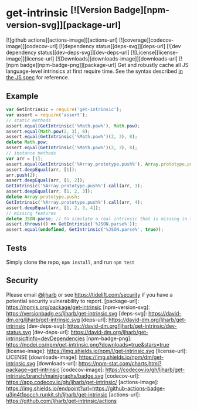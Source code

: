 # get-intrinsic <sup>[![Version Badge][npm-version-svg]][package-url]</sup>
[![github actions][actions-image]][actions-url]
[![coverage][codecov-image]][codecov-url]
[![dependency status][deps-svg]][deps-url]
[![dev dependency status][dev-deps-svg]][dev-deps-url]
[![License][license-image]][license-url]
[![Downloads][downloads-image]][downloads-url]
[![npm badge][npm-badge-png]][package-url]
Get and robustly cache all JS language-level intrinsics at first require time.
See the syntax described [in the JS spec](https://tc39.es/ecma262/#sec-well-known-intrinsic-objects) for reference.
## Example
```js
var GetIntrinsic = require('get-intrinsic');
var assert = require('assert');
// static methods
assert.equal(GetIntrinsic('%Math.pow%'), Math.pow);
assert.equal(Math.pow(2, 3), 8);
assert.equal(GetIntrinsic('%Math.pow%')(2, 3), 8);
delete Math.pow;
assert.equal(GetIntrinsic('%Math.pow%')(2, 3), 8);
// instance methods
var arr = [1];
assert.equal(GetIntrinsic('%Array.prototype.push%'), Array.prototype.push);
assert.deepEqual(arr, [1]);
arr.push(2);
assert.deepEqual(arr, [1, 2]);
GetIntrinsic('%Array.prototype.push%').call(arr, 3);
assert.deepEqual(arr, [1, 2, 3]);
delete Array.prototype.push;
GetIntrinsic('%Array.prototype.push%').call(arr, 4);
assert.deepEqual(arr, [1, 2, 3, 4]);
// missing features
delete JSON.parse; // to simulate a real intrinsic that is missing in the environment
assert.throws(() => GetIntrinsic('%JSON.parse%'));
assert.equal(undefined, GetIntrinsic('%JSON.parse%', true));
```
## Tests
Simply clone the repo, `npm install`, and run `npm test`
## Security
Please email [@ljharb](https://github.com/ljharb) or see https://tidelift.com/security if you have a potential security vulnerability to report.
[package-url]: https://npmjs.org/package/get-intrinsic
[npm-version-svg]: https://versionbadg.es/ljharb/get-intrinsic.svg
[deps-svg]: https://david-dm.org/ljharb/get-intrinsic.svg
[deps-url]: https://david-dm.org/ljharb/get-intrinsic
[dev-deps-svg]: https://david-dm.org/ljharb/get-intrinsic/dev-status.svg
[dev-deps-url]: https://david-dm.org/ljharb/get-intrinsic#info=devDependencies
[npm-badge-png]: https://nodei.co/npm/get-intrinsic.png?downloads=true&stars=true
[license-image]: https://img.shields.io/npm/l/get-intrinsic.svg
[license-url]: LICENSE
[downloads-image]: https://img.shields.io/npm/dm/get-intrinsic.svg
[downloads-url]: https://npm-stat.com/charts.html?package=get-intrinsic
[codecov-image]: https://codecov.io/gh/ljharb/get-intrinsic/branch/main/graphs/badge.svg
[codecov-url]: https://app.codecov.io/gh/ljharb/get-intrinsic/
[actions-image]: https://img.shields.io/endpoint?url=https://github-actions-badge-u3jn4tfpocch.runkit.sh/ljharb/get-intrinsic
[actions-url]: https://github.com/ljharb/get-intrinsic/actions
